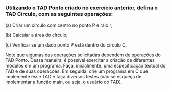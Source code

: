 ### Utilizando o TAD Ponto criado no exercício anterior, defina o TAD Círculo, com as seguintes operações:

(a) Criar um círculo com centro no ponto P e raio r;

(b) Calcular a área do círculo;

(c) Verificar se um dado ponto P está dentro do círculo C.

Note que algumas das operações solicitadas dependem de operações do TAD Ponto. Dessa maneira, é possível exercitar a criação de diferentes módulos em um programa. Faça, inicialmente, uma especificação textual do TAD e de suas operações. 
Em seguida, crie um programa em C que implemente esse TAD e faça diversos testes (não se esqueça de implementar a função main, ou seja, o usuário do TAD).